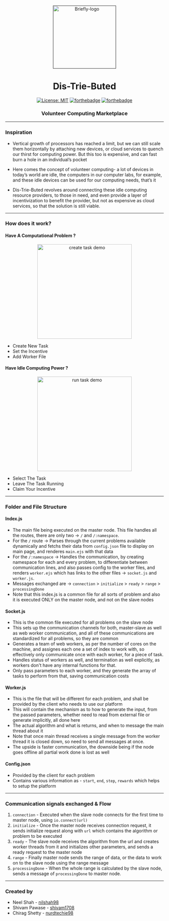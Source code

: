 <p align="center">
  <a href="" rel="noopener">
 <img height=200px src="https://i.imgur.com/XmBqtv8.png" alt="Briefly-logo"></a>
</p>

<h1 align="center">Dis-Trie-Buted</h1>

<div align="center">


[![License: MIT](https://img.shields.io/badge/License-MIT-red.svg?style=for-the-badge)](https://opensource.org/licenses/MIT)
[![forthebadge](https://img.shields.io/badge/uses-JS-yellow.svg?style=for-the-badge)](https://forthebadge.com)
[![forthebadge](https://img.shields.io/badge/powered_by-ethereum-blue.svg?style=for-the-badge)](https://forthebadge.com)


<h3>Volunteer Computing Marketplace</h3>

</div>

---------------------------

### Inspiration

* Vertical growth of processors has reached a limit, but we can still scale them horizontally by attaching new devices, or cloud services to quench our thirst for computing power. But this too is expensive, and can fast burn a hole in an individual’s pocket

* Here comes the concept of volunteer computing- a lot of devices in today’s world are idle, the computers in our computer labs, for example, and these idle devices can be used for our computing needs, that’s it

* Dis-Trie-Buted revolves around connecting these idle computing resource providers, to those in need, and even provide a layer of incentivization to benefit the provider, but not as expensive as cloud services, so that the solution is still viable.

---------------------------

### How does it work?
<h4> Have A Computational Problem ?</h4>
<p align="center">
    <img  height=300px alt="create task demo" src="./Create task.gif">
</p>
<ul>
  <li>Create New Task</li>
  <li>Set the Incentive</li>
  <li>Add Worker File</li>
</ul>

<h4> Have Idle Computing Power ?</h4>
<p align="center">
    <img height=300px alt="run task demo" src="./run task.gif">
</p>
<ul>
  <li>Select The Task</li>
  <li>Leave The Task Running</li>
  <li>Claim Your Incentive</li>
</ul>

----------------------------

### Folder and File Structure

#### Index.js
- The main file being executed on the master node. This file handles all the routes, there are only two -> `/` and `/:namespace`.
- For the `/` route -> Parses through the current problems available dynamically and fetchs their data from `config.json` file to display on main page, and renderes `main.ejs` with that data
- For the `/:namespace` -> Handles the communication, by creating namespace for each and every problem, to differentiate between communication lines, and also passes config to the worker files, and renders `worker.ejs` which has links to the other files -> `socket.js` and `worker.js`.
- Messages exchanged are -> `connection` > `initialize` > `ready` > `range` > `processingDone`
- Note that this index.js is a common file for all sorts of problem and also it is executed ONLY on the master node, and not on the slave nodes

#### Socket.js
- This is the common file executed for all problems on the slave node
- This sets up the communication channels for both, master-slave as well as web worker communication, and all of these communications are standardized for all problems, so they are common
- Generates a team of web workers, as per the number of cores on the machine, and assignes each one a set of index to work with, so effectively only communicate once with each worker, for a piece of task.
- Handles status of workers as well, and termination as well explicitly, as workers don't have any internal functions for that.
- Only pass parameters to each worker, and they generate the array of tasks to perform from that, saving communication costs

#### Worker.js
- This is the file that will be different for each problem, and shall be provided by the client who needs to use our platform
- This will contain the mechanism as to how to generate the input, from the passed parameters, whether need to read from external file or generate implicitly, all done here
- The actual algorithm and what is returns, and when to message the main thread about it
- Note that once main thread receives a single message from the worker thread it is closed down, so need to send all messages at once.
- The upside is faster communication, the downside being if the node goes offline all partial work done is lost as well

#### Config.json
- Provided by the client for each problem
- Contains various information as - `start`, `end`, `step`, `rewards` which helps to setup the platform

---------------------

### Communication signals exchanged & Flow

1. `connection` - Executed when the slave node connects for the first time to master node, using `io.connect(url)`
2. `initialize` - Once the master node receives connection request, it sends initialize request along with `url` which contains the algorithm or problem to be executed
3. `ready` - The slave node receives the algorithm from the url and creates worker threads from it and initializes other parameters, and sends a ready request to the master node
4. `range` - Finally master node sends the range of data, or the data to work on to the slave node using the range message
5. `processingDone` - When the whole range is calculated by the slave node, sends a message of `processingDone` to master node.

------------

### Created by

* Neel Shah - [nilshah98](https://github.com/nilshah98)
* Shivam Pawase - [shivam1708](https://github.com/shivam1708)
* Chirag Shetty - [nurdtechie98](https://github.com/nurdtechie98)

